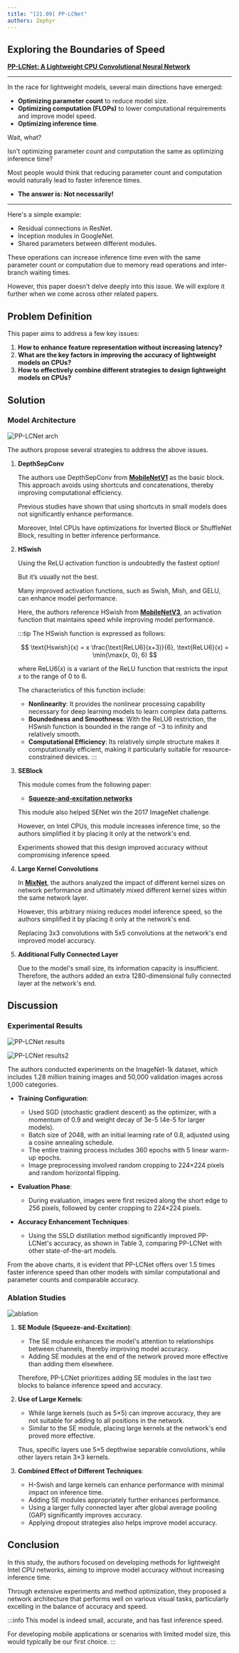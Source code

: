 ```yaml
---
title: "[21.09] PP-LCNet"
authors: Zephyr
---
```


## Exploring the Boundaries of Speed

[**PP-LCNet: A Lightweight CPU Convolutional Neural Network**](https://arxiv.org/abs/2109.15099)

---

In the race for lightweight models, several main directions have emerged:

- **Optimizing parameter count** to reduce model size.
- **Optimizing computation (FLOPs)** to lower computational requirements and improve model speed.
- **Optimizing inference time**.

Wait, what?

Isn't optimizing parameter count and computation the same as optimizing inference time?

Most people would think that reducing parameter count and computation would naturally lead to faster inference times.

- **The answer is: Not necessarily!**

---

Here's a simple example:

- Residual connections in ResNet.
- Inception modules in GoogleNet.
- Shared parameters between different modules.

These operations can increase inference time even with the same parameter count or computation due to memory read operations and inter-branch waiting times.

However, this paper doesn't delve deeply into this issue. We will explore it further when we come across other related papers.

## Problem Definition

This paper aims to address a few key issues:

1. **How to enhance feature representation without increasing latency?**
2. **What are the key factors in improving the accuracy of lightweight models on CPUs?**
3. **How to effectively combine different strategies to design lightweight models on CPUs?**

## Solution

### Model Architecture

![PP-LCNet arch](./img/img1.jpg)

The authors propose several strategies to address the above issues.

1. **DepthSepConv**

   The authors use DepthSepConv from [**MobileNetV1**](https://arxiv.org/abs/1704.04861) as the basic block. This approach avoids using shortcuts and concatenations, thereby improving computational efficiency.

   Previous studies have shown that using shortcuts in small models does not significantly enhance performance.

   Moreover, Intel CPUs have optimizations for Inverted Block or ShuffleNet Block, resulting in better inference performance.

2. **HSwish**

   Using the ReLU activation function is undoubtedly the fastest option!

   But it’s usually not the best.

   Many improved activation functions, such as Swish, Mish, and GELU, can enhance model performance.

   Here, the authors reference HSwish from [**MobileNetV3**](https://arxiv.org/abs/1905.02244), an activation function that maintains speed while improving model performance.

   :::tip
   The HSwish function is expressed as follows:

   $$ \text{Hswish}(x) = x \frac{\text{ReLU6}(x+3)}{6}, \text{ReLU6}(x) = \min(\max(x, 0), 6) $$

   where $\text{ReLU6}(x)$ is a variant of the ReLU function that restricts the input $x$ to the range of 0 to 6.

   The characteristics of this function include:

   - **Nonlinearity**: It provides the nonlinear processing capability necessary for deep learning models to learn complex data patterns.
   - **Boundedness and Smoothness**: With the $\text{ReLU6}$ restriction, the HSwish function is bounded in the range of $-3$ to infinity and relatively smooth.
   - **Computational Efficiency**: Its relatively simple structure makes it computationally efficient, making it particularly suitable for resource-constrained devices.
     :::

3. **SEBlock**

   This module comes from the following paper:

   - [**Squeeze-and-excitation networks**](https://arxiv.org/abs/1709.01507)

   This module also helped SENet win the 2017 ImageNet challenge.

   However, on Intel CPUs, this module increases inference time, so the authors simplified it by placing it only at the network's end.

   Experiments showed that this design improved accuracy without compromising inference speed.

4. **Large Kernel Convolutions**

   In [**MixNet**](https://arxiv.org/abs/1907.09595), the authors analyzed the impact of different kernel sizes on network performance and ultimately mixed different kernel sizes within the same network layer.

   However, this arbitrary mixing reduces model inference speed, so the authors simplified it by placing it only at the network's end.

   Replacing 3x3 convolutions with 5x5 convolutions at the network's end improved model accuracy.

5. **Additional Fully Connected Layer**

   Due to the model's small size, its information capacity is insufficient. Therefore, the authors added an extra 1280-dimensional fully connected layer at the network's end.

## Discussion

### Experimental Results

![PP-LCNet results](./img/img2.jpg)

![PP-LCNet results2](./img/img3.jpg)

The authors conducted experiments on the ImageNet-1k dataset, which includes 1.28 million training images and 50,000 validation images across 1,000 categories.

- **Training Configuration**:

  - Used SGD (stochastic gradient descent) as the optimizer, with a momentum of 0.9 and weight decay of 3e-5 (4e-5 for larger models).
  - Batch size of 2048, with an initial learning rate of 0.8, adjusted using a cosine annealing schedule.
  - The entire training process includes 360 epochs with 5 linear warm-up epochs.
  - Image preprocessing involved random cropping to 224×224 pixels and random horizontal flipping.

- **Evaluation Phase**:

  - During evaluation, images were first resized along the short edge to 256 pixels, followed by center cropping to 224×224 pixels.

- **Accuracy Enhancement Techniques**:

  - Using the SSLD distillation method significantly improved PP-LCNet's accuracy, as shown in Table 3, comparing PP-LCNet with other state-of-the-art models.

From the above charts, it is evident that PP-LCNet offers over 1.5 times faster inference speed than other models with similar computational and parameter counts and comparable accuracy.

### Ablation Studies

![ablation](./img/img4.jpg)

1. **SE Module (Squeeze-and-Excitation)**:

   - The SE module enhances the model's attention to relationships between channels, thereby improving model accuracy.
   - Adding SE modules at the end of the network proved more effective than adding them elsewhere.

   Therefore, PP-LCNet prioritizes adding SE modules in the last two blocks to balance inference speed and accuracy.

2. **Use of Large Kernels**:

   - While large kernels (such as 5×5) can improve accuracy, they are not suitable for adding to all positions in the network.
   - Similar to the SE module, placing large kernels at the network's end proved more effective.

   Thus, specific layers use 5×5 depthwise separable convolutions, while other layers retain 3×3 kernels.

3. **Combined Effect of Different Techniques**:

   - H-Swish and large kernels can enhance performance with minimal impact on inference time.
   - Adding SE modules appropriately further enhances performance.
   - Using a larger fully connected layer after global average pooling (GAP) significantly improves accuracy.
   - Applying dropout strategies also helps improve model accuracy.

## Conclusion

In this study, the authors focused on developing methods for lightweight Intel CPU networks, aiming to improve model accuracy without increasing inference time.

Through extensive experiments and method optimization, they proposed a network architecture that performs well on various visual tasks, particularly excelling in the balance of accuracy and speed.

:::info
This model is indeed small, accurate, and has fast inference speed.

For developing mobile applications or scenarios with limited model size, this would typically be our first choice.
:::

